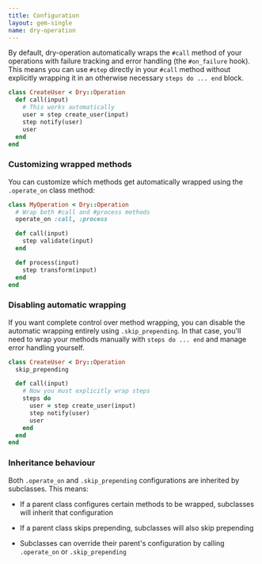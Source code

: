 ```yaml
---
title: Configuration
layout: gem-single
name: dry-operation
---
```


By default, dry-operation automatically wraps the `#call` method of your operations with failure tracking and error handling (the `#on_failure` hook). This means you can use `#step` directly in your `#call` method without explicitly wrapping it in an otherwise necessary `steps do ... end` block.

```ruby
class CreateUser < Dry::Operation
  def call(input)
    # This works automatically
    user = step create_user(input)
    step notify(user)
    user
  end
end
```

### Customizing wrapped methods

You can customize which methods get automatically wrapped using the `.operate_on` class method:

```ruby
class MyOperation < Dry::Operation
  # Wrap both #call and #process methods
  operate_on :call, :process

  def call(input)
    step validate(input)
  end

  def process(input)
    step transform(input)
  end
end
```

### Disabling automatic wrapping

If you want complete control over method wrapping, you can disable the automatic wrapping entirely using `.skip_prepending`. In that case, you'll need to wrap your methods manually with `steps do ... end` and manage error handling yourself.

```ruby
class CreateUser < Dry::Operation
  skip_prepending

  def call(input)
    # Now you must explicitly wrap steps
    steps do
      user = step create_user(input)
      step notify(user)
      user
    end
  end
end
```

### Inheritance behaviour

Both `.operate_on` and `.skip_prepending` configurations are inherited by subclasses. This means:

- If a parent class configures certain methods to be wrapped, subclasses will inherit that configuration

- If a parent class skips prepending, subclasses will also skip prepending

- Subclasses can override their parent's configuration by calling `.operate_on` or `.skip_prepending`
